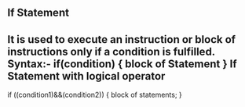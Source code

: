 If Statement
----------------
It is used to execute an instruction or block of instructions only if a condition is fulfilled.
Syntax:-
    if(condition)
        {
            block of Statement
        }
If Statement with logical operator
-------------------------------------
if ((condition1)&&(condition2))
    {
        block of statements;
    }
    